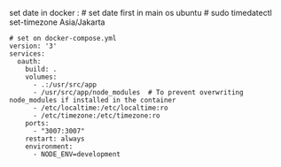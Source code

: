 set date in docker :
	# set date first in main os ubuntu
	# sudo timedatectl set-timezone Asia/Jakarta

	# set on docker-compose.yml
	version: '3'
	services:
	  oauth:
		build: .
		volumes:
		  - .:/usr/src/app
		  - /usr/src/app/node_modules  # To prevent overwriting node_modules if installed in the container
		  - /etc/localtime:/etc/localtime:ro
		  - /etc/timezone:/etc/timezone:ro
		ports:
		  - "3007:3007"
		restart: always
		environment:
		  - NODE_ENV=development
